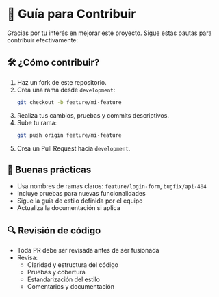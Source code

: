 # 🤝 Guía para Contribuir

Gracias por tu interés en mejorar este proyecto. Sigue estas pautas para contribuir efectivamente:

## 🛠️ ¿Cómo contribuir?

1. Haz un fork de este repositorio.
2. Crea una rama desde `development`:
   ```bash
   git checkout -b feature/mi-feature
   ```
3. Realiza tus cambios, pruebas y commits descriptivos.
4. Sube tu rama:
   ```bash
   git push origin feature/mi-feature
   ```
5. Crea un Pull Request hacia `development`.

## 📌 Buenas prácticas

- Usa nombres de ramas claros: `feature/login-form`, `bugfix/api-404`
- Incluye pruebas para nuevas funcionalidades
- Sigue la guía de estilo definida por el equipo
- Actualiza la documentación si aplica

## 🔍 Revisión de código

- Toda PR debe ser revisada antes de ser fusionada
- Revisa:
  - Claridad y estructura del código
  - Pruebas y cobertura
  - Estandarización del estilo
  - Comentarios y documentación
